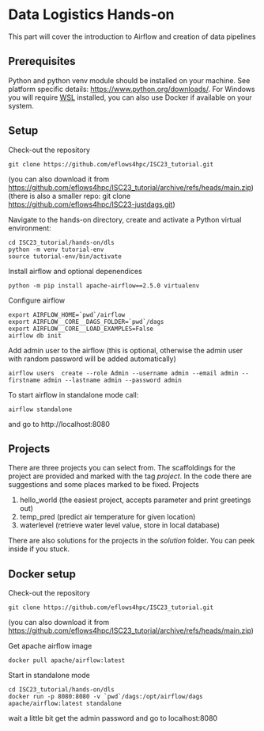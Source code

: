 # Data Logistics Hands-on

This part will cover the introduction to Airflow and creation of data pipelines

## Prerequisites
Python and python venv module should be installed on your machine. See platform specific details: https://www.python.org/downloads/. For Windows you will require [WSL](https://learn.microsoft.com/en-us/windows/wsl/install) installed, you can also use Docker if available on your system. 

## Setup
Check-out the repository
```
git clone https://github.com/eflows4hpc/ISC23_tutorial.git
```
(you can also download it from https://github.com/eflows4hpc/ISC23_tutorial/archive/refs/heads/main.zip)
(there is also a smaller repo: git clone https://github.com/eflows4hpc/ISC23-justdags.git) 


Navigate to the hands-on directory, create and activate a Python virtual environment:
```
cd ISC23_tutorial/hands-on/dls
python -m venv tutorial-env
source tutorial-env/bin/activate
```

Install airflow and optional depenendices
```
python -m pip install apache-airflow==2.5.0 virtualenv
```

Configure airflow
```
export AIRFLOW_HOME=`pwd`/airflow 
export AIRFLOW__CORE__DAGS_FOLDER=`pwd`/dags
export AIRFLOW__CORE__LOAD_EXAMPLES=False
airflow db init 
```

Add admin user to the airflow (this is optional, otherwise the admin user with random password will be added automatically)
```
airflow users  create --role Admin --username admin --email admin --firstname admin --lastname admin --password admin
```

To start airflow in standalone mode call:
```
airflow standalone
```

and go to http://localhost:8080


## Projects
There are three projects you can select from. The scaffoldings for the project are provided and marked with the tag *project*. In the code there are suggestions and some places marked to be fixed. Projects

1. hello_world (the easiest project, accepts parameter and print greetings out)
2. temp_pred (predict air temperature for given location)
3. waterlevel (retrieve water level value, store in local database)

There are also solutions for the projects in the *solution* folder. You can peek inside if you stuck.

## Docker setup

Check-out the repository
```
git clone https://github.com/eflows4hpc/ISC23_tutorial.git
```
(you can also download it from https://github.com/eflows4hpc/ISC23_tutorial/archive/refs/heads/main.zip)

Get apache airflow image

```
docker pull apache/airflow:latest
```

Start in standalone mode

```
cd ISC23_tutorial/hands-on/dls
docker run -p 8080:8080 -v `pwd`/dags:/opt/airflow/dags apache/airflow:latest standalone
```

wait a little bit get the admin password and go to localhost:8080




